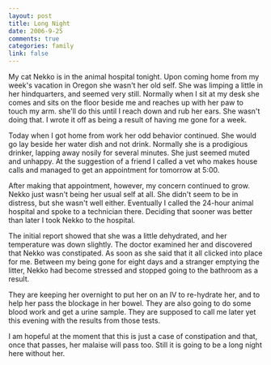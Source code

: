 ```yaml
--- 
layout: post
title: Long Night
date: 2006-9-25
comments: true
categories: family
link: false
---
```

My cat Nekko is in the animal hospital tonight. Upon coming home from my week's vacation in Oregon she wasn't her old self. She was limping a little in her hindquarters, and seemed very still. Normally when I sit at my desk she comes and sits on the floor beside me and reaches up with her paw to touch my arm. she'll do this until I reach down and rub her ears. She wasn't doing that. I wrote it off as being a result of having me gone for a week.

Today when I got home from work her odd behavior continued. She would go lay beside her water dish and not drink. Normally she is a prodigious drinker, lapping away nosily for several minutes. She just seemed muted and unhappy. At the suggestion of a friend I called a vet who makes house calls and managed to get an appointment for tomorrow at 5:00.

After making that appointment, however, my concern continued to grow. Nekko just wasn't being her usual self at all. She didn't seem to be in distress, but she wasn't well either. Eventually I called the 24-hour animal hospital and spoke to a technician there. Deciding that sooner was better than later I took Nekko to the hospital.

The initial report showed that she was a little dehydrated, and her temperature was down slightly. The doctor examined her and discovered that Nekko was constipated. As soon as she said that it all clicked into place for me. Between my being gone for eight days and a stranger emptying the litter, Nekko had become stressed and stopped going to the bathroom as a result.

They are keeping her overnight to put her on an IV to re-hydrate her, and to help her pass the blockage in her bowel. They are also going to do some blood work and get a urine sample. They are supposed to call me later yet this evening with the results from those tests.

I am hopeful at the moment that this is just a case of constipation and that, once that passes, her malaise will pass too. Still it is going to be a long night here without her.
